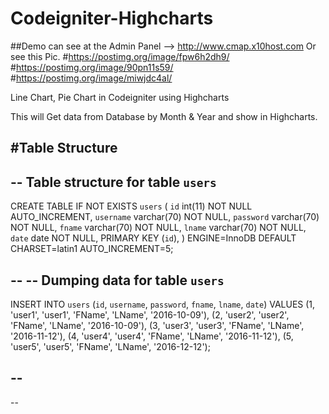 # Codeigniter-Highcharts

##Demo can see at the Admin Panel --> http://www.cmap.x10host.com
Or see this Pic. 
#https://postimg.org/image/fpw6h2dh9/
#https://postimg.org/image/90pn11s59/
#https://postimg.org/image/miwjdc4al/

Line Chart, Pie Chart in Codeigniter using Highcharts


This will Get data from Database by Month & Year and show in Highcharts.




#Table Structure
--
-- Table structure for table `users`
--

CREATE TABLE IF NOT EXISTS `users` (
  `id` int(11) NOT NULL AUTO_INCREMENT,
  `username` varchar(70) NOT NULL, 
  `password` varchar(70) NOT NULL, 
  `fname` varchar(70) NOT NULL, 
  `lname` varchar(70) NOT NULL,
  `date` date NOT NULL,
  PRIMARY KEY (`id`),
) ENGINE=InnoDB  DEFAULT CHARSET=latin1 AUTO_INCREMENT=5;

--
-- Dumping data for table `users`
--

INSERT INTO `users` (`id`, `username`, `password`, `fname`, `lname`, `date`) VALUES
(1, 'user1', 'user1', 'FName', 'LName', '2016-10-09'),
(2, 'user2', 'user2', 'FName', 'LName', '2016-10-09'),
(3, 'user3', 'user3', 'FName', 'LName', '2016-11-12'),
(4, 'user4', 'user4', 'FName', 'LName', '2016-11-12'),
(5, 'user5', 'user5', 'FName', 'LName', '2016-12-12');

--
--
--
